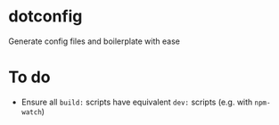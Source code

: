 # dotconfig

Generate config files and boilerplate with ease

# To do

- Ensure all `build:` scripts have equivalent `dev:` scripts (e.g. with `npm-watch`)
